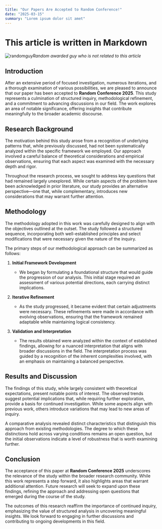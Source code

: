 ```yaml
---
title: "Our Papers Are Accepted to Random Conference!"
date: "2025-03-15"
summary: "Lorem ipsum dolor sit amet"
---
```


# This article is written in Markdown

![randomguy](/background/random_guy_awarded.jpeg)*Random awarded guy who is not related to this article*

## Introduction  

After an extensive period of focused investigation, numerous iterations, and a thorough examination of various possibilities, we are pleased to announce that our paper has been accepted to **Random Conference 2025**. This study represents a culmination of structured inquiry, methodological refinement, and a commitment to advancing discussions in our field. The work explores an area of notable significance, offering insights that contribute meaningfully to the broader academic discourse.  

## Research Background  

The motivation behind this study arose from a recognition of underlying patterns that, while previously discussed, had not been systematically analyzed within the specific framework we employed. Our approach involved a careful balance of theoretical considerations and empirical observations, ensuring that each aspect was examined with the necessary depth and rigor.  

Throughout the research process, we sought to address key questions that had remained largely unexplored. While certain aspects of the problem have been acknowledged in prior literature, our study provides an alternative perspective—one that, while complementary, introduces new considerations that may warrant further attention.  

## Methodology  

The methodology adopted in this work was carefully designed to align with the objectives outlined at the outset. The study followed a structured sequence, incorporating both well-established principles and select modifications that were necessary given the nature of the inquiry.  

The primary steps of our methodological approach can be summarized as follows:  

1. **Initial Framework Development**  
   - We began by formulating a foundational structure that would guide the progression of our analysis. This initial stage required an assessment of various potential directions, each carrying distinct implications.  

2. **Iterative Refinement**  
   - As the study progressed, it became evident that certain adjustments were necessary. These refinements were made in accordance with evolving observations, ensuring that the framework remained adaptable while maintaining logical consistency.  

3. **Validation and Interpretation**  
   - The results obtained were analyzed within the context of established findings, allowing for a nuanced interpretation that aligns with broader discussions in the field. The interpretation process was guided by a recognition of the inherent complexities involved, with an emphasis on maintaining a balanced perspective.  

## Results and Discussion  

The findings of this study, while largely consistent with theoretical expectations, present notable points of interest. The observed trends suggest potential implications that, while requiring further exploration, provide a basis for continued investigation. While some aspects align with previous work, others introduce variations that may lead to new areas of inquiry.  

A comparative analysis revealed distinct characteristics that distinguish this approach from existing methodologies. The degree to which these distinctions hold across varying conditions remains an open question, but the initial observations indicate a level of robustness that is worth examining further.  

## Conclusion  

The acceptance of this paper at **Random Conference 2025** underscores the relevance of the study within the broader research community. While this work represents a step forward, it also highlights areas that warrant additional attention. Future research will seek to expand upon these findings, refining the approach and addressing open questions that emerged during the course of the study.  

The outcomes of this research reaffirm the importance of continued inquiry, emphasizing the value of structured analysis in uncovering meaningful insights. We look forward to engaging in further discussions and contributing to ongoing developments in this field.  

